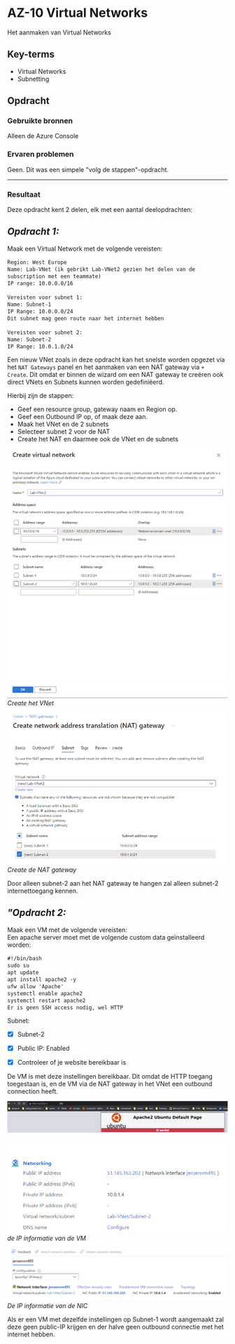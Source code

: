 # AZ-10 Virtual Networks
Het aanmaken van Virtual Networks

## Key-terms
- Virtual Networks
- Subnetting


## Opdracht
### Gebruikte bronnen
Alleen de Azure Console

### Ervaren problemen
Geen. Dit was een simpele "volg de stappen"-opdracht.
___
### Resultaat
Deze opdracht kent 2 delen, elk met een aantal deelopdrachten:  
## *Opdracht 1:*  
Maak een Virtual Network met de volgende vereisten:
```
Region: West Europe
Name: Lab-VNet (ik gebrikt Lab-VNet2 gezien het delen van de subscription met een teammate)
IP range: 10.0.0.0/16

Vereisten voor subnet 1:
Name: Subnet-1
IP Range: 10.0.0.0/24
Dit subnet mag geen route naar het internet hebben

Vereisten voor subnet 2:
Name: Subnet-2
IP Range: 10.0.1.0/24
``` 

Een nieuw VNet zoals in deze opdracht kan het snelste worden opgezet via het ```NAT Gateways``` panel en het aanmaken van een NAT gateway via ```+ Create```. Dit omdat er binnen de wizard om een NAT gateway te creëren ook direct VNets en Subnets kunnen worden gedefiniëerd. 

Hierbij zijn de stappen:
- Geef een resource group, gateway naam en Region op.
- Geef een Outbound IP op, of maak deze aan.
- Maak het VNet en de 2 subnets
- Selecteer subnet 2 voor de NAT
- Create het NAT en daarmee ook de VNet en de subnets

![Create het VNet](/00_includes/Cloud/VNet_subnets.png)
*Create het VNet*

![Create de NAT gateway](/00_includes/Cloud/VNet_Nat.png)
*Create de NAT gateway*

Door alleen subnet-2 aan het NAT gateway te hangen zal alleen subnet-2 internettoegang kennen.



## *"Opdracht 2:*   
Maak een VM met de volgende vereisten:  
Een apache server moet met de volgende custom data geïnstalleerd worden:
```
#!/bin/bash  
sudo su  
apt update  
apt install apache2 -y  
ufw allow 'Apache'  
systemctl enable apache2  
systemctl restart apache2  
Er is geen SSH access nodig, wel HTTP  
```
Subnet: 
- [x] Subnet-2  
- [x] Public IP: Enabled  
- [x] Controleer of je website bereikbaar is  


De VM is met deze instellingen bereikbaar.
Dit omdat de HTTP toegang toegestaan is, en de VM via de NAT gateway in het VNet een outbound connection heeft.

![De default page voor apache2](/00_includes/Cloud/opdracht10_2.png)

![De IP informatie van de VM](/00_includes/Cloud/IP_VM.png)
*de IP informatie van de VM*


![De IP informatie van de NIC](/00_includes/Cloud/IP_Interface.png)
*De IP informatie van de NIC* 

Als er een VM met dezelfde instellingen op Subnet-1 wordt aangemaakt zal deze geen public-IP krijgen en der halve geen outbound connectie met het internet hebben.